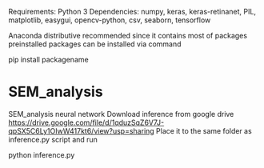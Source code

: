 Requirements:
Python 3 
Dependencies:
numpy, 
keras,
keras-retinanet,
PIL, 
matplotlib,
easygui,
opencv-python,
csv,
seaborn,
tensorflow 

Anaconda distributive recommended since it contains most of packages preinstalled
packages can be installed via command 

pip install packagename

# SEM_analysis
SEM_analysis neural network
Download inference from google drive https://drive.google.com/file/d/1qduzSqZ6V7J-qpSX5C6Ly1OIwW417kt6/view?usp=sharing
Place it to the same folder as inference.py script and run 


python inference.py
